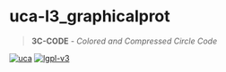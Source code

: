 # uca-l3\_graphicalprot
> **3C-CODE** - _Colored and Compressed Circle Code_

[//]: <> (TODO readme.md)
[![uca](https://www.uca.fr/uas/ksup/LOGO_CLAIR/UCA__Logo_head.png)]()
[![lgpl-v3](https://www.gnu.org/graphics/lgplv3-with-text-154x68.png)](https://www.gnu.org/licenses/lgpl-3.0.html)
